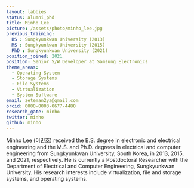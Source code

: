 ```yaml
---
layout: labbies
status: alumni_phd
title: Minho Lee
picture: /assets/photo/minho_lee.jpg
previous_training:
  BS : Sungkyunkwan University (2013)
  MS : Sungkyunkwan University (2015)
  PhD : Sungkyunkwan University (2021)
position_joined: 2021
position: Senior S/W Developer at Samsung Electronics
theme_areas:
  - Operating System
  - Storage Systems
  - File Systems
  - Virtualization
  - System Software
email: zeteman2ya@gmail.com
orcid: 0000-0003-0677-4480
research_gate: minho
twitter: minho
github: minho
---
```


Minho Lee (이민호) received the B.S. degree in electronic and electrical engineering and the M.S. and Ph.D. degrees in electrical and computer engineering from Sungkyunkwan University, South Korea, in 2013, 2015, and 2021, respectively. He is currently a Postdoctoral Researcher with the Department of Electrical and Computer Engineering, Sungkyunkwan University. His research interests include virtualization, file and storage systems, and operating systems.
